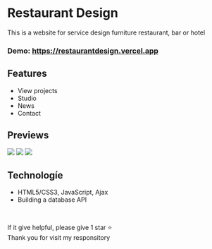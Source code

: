 # Restaurant Design
This is a website for service design furniture restaurant, bar or hotel
### Demo: https://restaurantdesign.vercel.app

## Features
- View projects
- Studio
- News
- Contact

## Previews
![](https://user-images.githubusercontent.com/50391243/207361593-b311e535-09de-43b8-a82d-c4423251c0ae.png)
![](https://user-images.githubusercontent.com/50391243/207361824-68624c1d-68bd-4c8e-9897-651499f57135.png)
![](https://user-images.githubusercontent.com/50391243/207362351-1915bfb9-486b-425b-af1a-2375806a2f90.png)


## Technologíe
- HTML5/CSS3, JavaScript, Ajax
- Building a database API

<br/>

<p>If it give helpful, please give 1 star ⭐ <br/>
Thank you for visit my responsitory</p>

